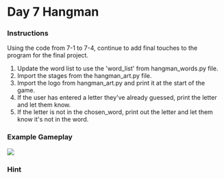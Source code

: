 # Day 7 Hangman

### Instructions

Using the code from 7-1 to 7-4, continue to add final touches to the program for the final project.

1. Update the word list to use the 'word_list' from hangman_words.py file.
2. Import the stages from the hangman_art.py file.
3. Import the logo from hangman_art.py and print it at the start of the game.
4. If the user has entered a letter they've already guessed, print the letter and let them know.
5. If the letter is not in the chosen_word, print out the letter and let them know it's not in the word.

### Example Gameplay

![](https://replit.com/@appbrewery/Day-7-Hangman-5-End?embed=1&output=1#main.py)

### Hint